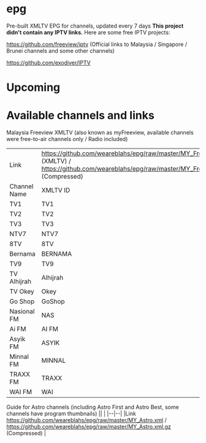 # epg
Pre-built XMLTV EPG for channels, updated every 7 days
**This project didn't contain any IPTV links.** Here are some free IPTV projects:

https://github.com/freeview/iptv (Official links to Malaysia / Singapore / Brunei channels and some other channels)

https://github.com/exodiver/IPTV

# Upcoming


# Available channels and links

Malaysia Freeview XMLTV (also known as myFreeview, available channels were free-to-air channels only / Radio included)


||  |
|--|--|
|Link|https://github.com/weareblahs/epg/raw/master/MY_Freeview.xml (XMLTV) / https://github.com/weareblahs/epg/raw/master/MY_Freeview.xml.gz (Compressed)|
|Channel Name| XMLTV ID |
|TV1|TV1|
|TV2|TV2|
|TV3|TV3|
|NTV7|NTV7|
|8TV|8TV|
|Bernama|BERNAMA|
|TV9|TV9|
|TV Alhijrah|Alhijrah|
|TV Okey|Okey|
|Go Shop|GoShop|
|Nasional FM|NAS|
|Ai FM|AI FM|
|Asyik FM|ASYIK|
|Minnal FM|MINNAL|
|TRAXX FM|TRAXX|
|WAI FM|WAI|

Guide for Astro channels (including Astro First and Astro Best, some channels have program thumbnails)
||  |
|--|--|
|Link https://github.com/weareblahs/epg/raw/master/MY_Astro.xml / https://github.com/weareblahs/epg/raw/master/MY_Astro.xml.gz (Compressed) | 
